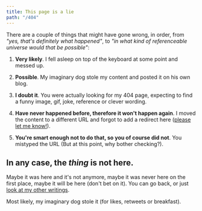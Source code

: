 ```yaml
---
title: This page is a lie
path: "/404"
---
```


There are a couple of things that might have gone wrong, in order, from _"yes, that's definitely what happened"_, to _"in what kind of referenceable universe would that be possible"_:

1. **Very likely**. I fell asleep on top of the keyboard at some point and messed up.

2. **Possible**. My imaginary dog stole my content and posted it on his own blog.

3. **I doubt it**. You were actually looking for my 404 page, expecting to find a funny image, gif, joke, reference or clever wording.

4. **Have never happened before, therefore it won't happen again**. I moved the content to a different URL and forgot to add a redirect here ([please let me know!](#)).

5. **You're smart enough not to do that, so you of course did not**. You mistyped the URL (But at this point, why bother checking?).

## In any case, the _thing_ is not here. 

Maybe it was here and it's not anymore, maybe it was never here on the first place, maybe it will be here (don't bet on it). You can go back, or just [look at my other writings](/blog).

Most likely, my imaginary dog stole it (for likes, retweets or breakfast).
